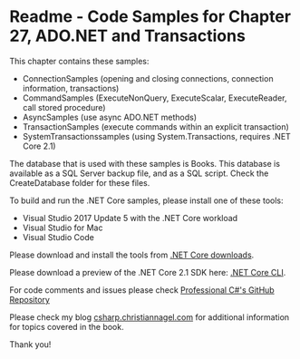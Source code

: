 # Readme - Code Samples for Chapter 27, ADO.NET and Transactions

This chapter contains these samples:

* ConnectionSamples (opening and closing connections, connection information, transactions)
* CommandSamples (ExecuteNonQuery, ExecuteScalar, ExecuteReader, call stored procedure)
* AsyncSamples (use async ADO.NET methods)
* TransactionSamples (execute commands within an explicit transaction)
* SystemTransactionssamples (using System.Transactions, requires .NET Core 2.1)

The database that is used with these samples is Books. This database is available as a SQL Server backup file, and as a SQL script. Check the CreateDatabase folder for these files.

To build and run the .NET Core samples, please install one of these tools:

* Visual Studio 2017 Update 5 with the .NET Core workload
* Visual Studio for Mac
* Visual Studio Code


Please download and install the tools from [.NET Core downloads](https://www.microsoft.com/net/core).

Please download a preview of the .NET Core 2.1 SDK here: [.NET Core CLI](https://github.com/dotnet/cli).
 
For code comments and issues please check [Professional C#'s GitHub Repository](https://github.com/ProfessionalCSharp/ProfessionalCSharp7)

Please check my blog [csharp.christiannagel.com](https://csharp.christiannagel.com "csharp.christiannagel.com") for additional information for topics covered in the book.

Thank you!